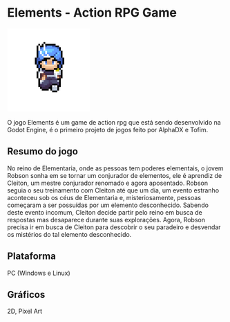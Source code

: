 # Elements - Action RPG Game
![Robson_Marina_Gif](Images/robson_marina.gif)


O jogo Elements é um game de action rpg que está sendo desenvolvido na Godot Engine, é o primeiro projeto de jogos feito por AlphaDX e Tofim.

## Resumo do jogo
No reino de Elementaria, onde as pessoas tem poderes elementais, o jovem Robson sonha em se tornar um conjurador de elementos, ele é aprendiz de Cleiton, um mestre conjurador renomado e agora aposentado.
Robson seguia o seu treinamento com Cleiton até que um dia, um evento estranho aconteceu sob os céus de Elementaria e, misteriosamente, pessoas começaram a ser possuídas por um elemento desconhecido. Sabendo deste evento incomum, Cleiton decide partir pelo reino em busca de respostas mas desaparece durante suas explorações.
Agora, Robson precisa ir em busca de Cleiton para descobrir o seu paradeiro e desvendar os mistérios do tal elemento desconhecido.

## Plataforma
PC (Windows e Linux)

## Gráficos
2D, Pixel Art
